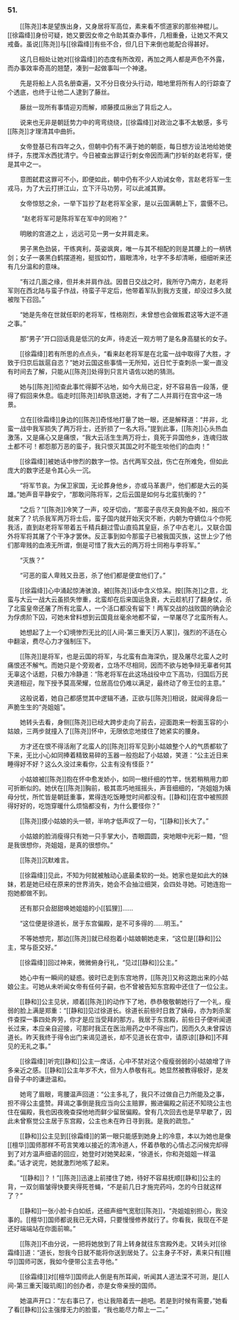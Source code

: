 ### 51.

　　[[陈尧]]本是望族出身，又身居将军高位，素来看不惯道家的那些神棍儿。[[徐霜绛]]身份可疑，她又要因女帝之令助其查办事件，几相重叠，让她又不爽又戒备。虽说[[陈尧]]与[[徐霜绛]]有些不合，但几日下来倒也能配合得甚好。

　　这几日相处让她对[[徐霜绛]]的态度有所改观，再加之两人都是声色不外露，而办事效率奇高的翘楚，凑到一起做事叫一个神速。

　　先是将船上人员名册查遍，又不分日夜分头行动，暗地里将所有人的行踪查了个透底，也终于让他二人逮到了藤丝。

　　藤丝一现所有事情迎刃而解，顺藤摸瓜揪出了背后之人。

　　说来也无非是朝廷势力中的弯弯绕绕，[[徐霜绛]]对政治之事不太敏感，多亏[[陈尧]]才理清其中曲折。

　　女帝登基已有四年之久，但朝中仍有不满于她的朝臣，每日想方设法地给她使绊子，东搅浑水西扰清宁。今日被查出罪证行刺女帝因而满门抄斩的赵老将军，便是其中之一。

　　意图弑君这罪可不小，即便如此，朝中仍有不少人劝诫女帝，言赵老将军一生戎马，为了大云打拼江山，立下汗马功劳，可以此减其罪。

　　女帝惊怒之余，一举下旨抄了赵老将军全家，是以云国满朝上下，震慑不已。

　　 “赵老将军可是陈将军在军中的同袍？”

　　明敞的宫道之上 ，远远可见一男一女并肩走来。

　　男子黑色劲装，干练爽利，英姿飒爽，唯一与其不相配的则是其腰上的一柄锈剑；女子一袭黑白鹤摆道袍，挺拔如竹，眉眼清冷，吐字不多却清晰，细细听来还有几分温和的意味。

　　“有过几面之缘，但并未并肩作战。因昔日交战之时，我所守乃南方，赵老将军则在西北陆与蛮子作战，待蛮子平定后，他带着军队到我方支援，却没过多久就被陛下召回。”

　　“她是先帝在世就任职的老将军，性格刚烈，未曾想也会做叛君这等大逆不道之事。”

　　那“男子”开口回话竟是低沉的女声，待走近一观方明了是名身高腿长的女子。

　　[[徐霜绛]]若有所思的点点头，“看来赵老将军是在北蛮一战中取得了大胜，才致于归京后跋扈自恣？”她对云国这些事情一无所知，近日忙于查刺杀一案一直没有时间去了解，只能从[[陈尧]]处得到只言片语佐以她的猜测。

　　她与[[陈尧]]彻查此事忙得脚不沾地，如今大局已定，好不容易告一段落，便得了假回来休息。临走时[[陈尧]]却执意送她，才有了二人并肩行在宫中这一场景。

　　立在[[徐霜绛]]身边的[[陈尧]]奇怪地打量了她一眼，还是解释道：“并非，北蛮一战中我军损失了两万将士，还折损了一名大将。”提到此事，[[陈尧]]心头热血激荡，又是痛心又是痛恨，“我大云活生生两万将士，竟死于异国他乡，连魂归故土都不可！都怨那万恶的蛮子，我只恨灭其国之时不能生啖他们的血肉！”

　　[[徐霜绛]]被她话中惨烈的数字一惊。古代两军交战，伤亡在所难免，但如此庞大的数字还是令其心头一沉。

　　“将军节哀。为保卫家国，无论葬身他乡，亦或马革裹尸，他们都是大云的英雄。”她声音平静安宁，“那敢问陈将军，之后云国是如何与北蛮抗衡的？”

　　“之后？”[[陈尧]]冷笑了一声，咬牙切齿，“那蛮子丧尽天良狗彘不如，报应不就来了？坑杀我军两万将士后，蛮子国内就开始天灾不断，内朝为夺嫡位斗个你死我活，直到赵老将军带着五千精兵翻过雪山直捣其皇庭，杀了中古老儿，又联合国外将军将其屠了个干净才罢休。反正事到如今那蛮子已被我国灭族，这世上少了他们那卑贱的血液无所谓，倒是可惜了我大云的两万将士同袍与李将军。”

　　“灭族？”

　　“可恶的蛮人卑贱又丑恶，杀了他们都是便宜他们了。”

　　[[徐霜绛]]心中涌起惊涛骇浪，被[[陈尧]]话中含义惊呆。按[[陈尧]]之意，北蛮与大云一战大云虽损失惨重，北蛮却在后来国运急衰，大云趁机打了翻身仗，杀了北蛮皇帝还屠了所有北蛮人，一个活口都没有留下！两军交战的战败国的确会沦为俘虏阶下囚，可她未曾料想到云国竟丝毫余地都不留，一举屠尽了北蛮所有人。

　　她想起了上一个幻境惨烈无比的[[人间-第三重天|万人冢]]，强烈的不适在心中翻滚，费尽心力才强制压下。

　　[[陈尧]]是将军，也是云国的将军，与北蛮有血海深仇，提及屠尽北蛮人之时痛恨还不解气。而她只是个旁观者，立场不尽相同，因而不欲与她争辩无辜者何其无辜这个话题，只极力冷静道：“陈老将军在此这场战役中立下高功，归国后万民夹道相迎，陛下授予莫高荣耀，位居高位仍难以满足，最终动了帝王位的主意。”

　　这般说着，她自己都感觉其中逻辑不通，正欲与[[陈尧]]相说，就闻得身后一声脆生生的“尧姐姐”。

　　她转头去看，身侧[[陈尧]]已经大跨步走向了前去，迎面跑来一粉面玉容的小姑娘，三两步就撞入了[[陈尧]]怀中，无限依恋地搂住了她紧实的腰身。

　　方才还在恨不得活剐了北蛮人的[[陈尧]]将军见到小姑娘整个人的气质都软了下来，无比小心如同捧着精致易碎的玉器一般抱起了小姑娘，笑道：“公主近日来睡得好不好？这么久没过来看你，公主有没有怪臣？”

　　小姑娘被[[陈尧]]抱在怀中愈发娇小，如同一根纤细的竹竿，恍若稍稍用力即可折断似的。她伏在[[陈尧]]胸前，极其乖巧地摇摇头，声音细细的，“尧姐姐为姨母分忧，所忙皆是朝廷重事，累得连吃饭睡觉时间都没有。[[静和]]在宫中被照顾得好好的，吃饱穿暖什么烦恼都没有，为什么要怪你？”

　　[[陈尧]]摸小姑娘的头一顿，半响才低声叹了一句，“[[静和]]长大了。”

　　小姑娘的脸消瘦得只有她一只手掌大小，杏眼圆圆，突地眼中光彩一黯，“但是我很想你，尧姐姐，是真的很想你。”

　　[[陈尧]]沉默难言。

　　[[徐霜绛]]见此，不知为何就被触动心底最柔软的一处。她家也是如此大的妹妹，若是她已经在原来的世界消失，她会不会抽泣细哭，会四处寻她。可她连抱一抱她都做不到。

　　还有那只会甜甜唤她姐姐的小[[狐狸]]……

　　“这位便是徐道长，居于东宫偏殿，是不可多得的……明玉。”

　　不等她想完，那边[[陈尧]]就已经抱着小姑娘朝她走来，“这位是[[静和]]公主，常与臣交好。”

　　[[徐霜绛]]回过神来，微微俯身行礼，“见过[[静和]]公主。”

　　她心中有一瞬间的疑惑。彼时已走到东宫地界，[[陈尧]]又称这跑出来的小姑娘公主。可她从未听闻女帝有任何子嗣，也不曾被告知东宫殿中还住了一位公主。

　　[[静和]]公主见状，顺着[[陈尧]]的动作下了地，恭恭敬敬朝她行了一个礼，瘦弱的脸上满是郑重：“[[静和]]见过徐道长。徐道长前些时日救了姨母，亦为刺杀案件查探一事四处奔劳，你才是应当受拜的那方。我居于东宫殿，前些日子便听闻道长过来，本应亲自迎接，可那时我正在医治用药之中不得出门，因而久久未曾探访道长。昨天我终于得令出门来谒见道长，却不见道长在宫中，请原谅[[静和]]不拜见的无礼之事。”

　　[[徐霜绛]]听完[[静和]]公主一席话，心中不禁对这个瘦瘦弱弱的小姑娘增了许多亲近之感。[[静和]]公主年岁不大，但为人恭敬有礼。她显然被教得极好，是发自骨子中的谦逊温和。

　　她弯了眉眼，弯腰温声回道：“公主多礼了，我只不过做自己力所能及之事，担不得公主盛赞。拜谒之事倒是我应当向公主赔罪，搬进偏殿之前还不知晓公主也住在偏殿，我也因夜晚查探他地而鲜少留居偏殿。曾有几次回去也是早早歇了，因此未曾察觉公主居于东宫殿，公主也未在昨日寻到我。是我的疏忽。”

　　[[静和]]公主见到[[徐霜绛]]的第一眼只能感到她身上的冷意，本以为她也是像[[檀华]]国师那样不苟言笑难以接近的清冷道人，怀着恭敬的心情忐忑问候完却得到了对方温声细语的回应，她登时对她笑起来，“徐道长，你和尧姐姐一样温柔。”话才说完，她就激烈地咳了起来。

　　“[[静和]]？！”[[陈尧]]迅速上前搂住了她，待好不容易抚顺[[静和]]公主的背，一双剑眉皱得快要夹得死苍蝇，“不是前几日才施完药吗，怎的今日就这样了？”

　　[[静和]]一张小脸卡白如纸，还细声细气宽慰[[陈尧]]，“尧姐姐别担心，我没事的。[[檀华]]国师都说我已无大碍，只要慢慢修养就行了。你看我，我现在不是还好端端站在你面前嘛。”

　　[[陈尧]]不由分说，一把将她放到了背上转身就往东宫殿外走。又转头对[[徐霜绛]]道：“道长，恕我今日就不能将你送到居处了。公主身子不好，素来只有[[檀华]]国师可医，我如今便带公主去寻他。”

　　[[徐霜绛]]对[[檀华]]国师此人倒是有所耳闻，听闻其人道法深不可测，是[[人间-第三重天|璇玑阁]]的创办者，亦是女帝亲授的国师。

　　她温声开口：“左右事已了，也让我陪着去一趟吧。若是到时候有需要，”她看了看[[静和]]公主强撑无力的脸蛋，“我也能尽力帮上一二。”